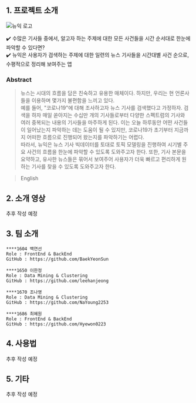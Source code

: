 ## 1. 프로젝트 소개
![뉴익 로고](https://user-images.githubusercontent.com/55417591/161069626-50a79398-abd8-47d5-9a57-e7b91a5a83b0.jpeg)

✔️ 수많은 기사들 중에서, 알고자 하는 주제에 대한 모든 사건들을 시간 순서대로 한눈에 파악할 수 있다면?  
✔️ 뉴익은 사용자가 검색하는 주제에 대한 일련의 뉴스 기사들을 시간대별 사건 순으로, 수평적으로 정리해 보여주는 앱

### Abstract
>  뉴스는 시대의 흐름을 담은 친숙하고 유용한 매체이다. 하지만, 우리는 현 언론사들을 이용하며 몇가지 불편함을 느끼고 있다.  
>  예를 들어, "코로나19"에 대해 조사하고자 뉴스 기사를 검색했다고 가정하자. 검색을 하자 매일 쏟아지는 수십만 개의 기사들로부터 다양한 스펙트럼의 기사와 여러 중복되는 내용의 기사들을 마주하게 된다. 이는 오늘 하루동안 어떤 사건들이 일어났는지 파악하는 데는 도움이 될 수 있지만, 코로나19가 초기부터 지금까지 어떠한 흐름으로 진행되어 왔는지를 파악하기는 어렵다.  
>  따라서, 뉴익은 뉴스 기사 빅데이터를 토대로 토픽 모델링을 진행하여 시기별 주요 사건의 흐름을 한눈에 파악할 수 있도록 도와주고자 한다. 또한, 기사 본문을 요약하고, 유사한 뉴스들은 묶어서 보여주어 사용자가 더욱 빠르고 편리하게 원하는 기사를 찾을 수 있도록 도와주고자 한다.

> English

## 2. 소개 영상
추후 작성 예정

## 3. 팀 소개
```
****1604 백연선
Role : FrontEnd & BackEnd
GitHub : https://github.com/BaekYeonSun
```
```
****1650 이한정
Role : Data Mining & Clustering
GitHub : https://github.com/leehanjeong
```
```
****1670 조나영
Role : Data Mining & Clustering
GitHub : https://github.com/NaYoung2253
```
```
****1686 최혜원
Role : FrontEnd & BackEnd
GitHub : https://github.com/Hyewon0223
```
## 4. 사용법

추후 작성 예정

## 5. 기타

추후 작성 예정
